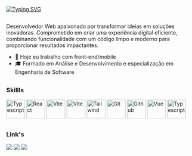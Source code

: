 [![Typing SVG](https://readme-typing-svg.demolab.com?font=Fira+Code&duration=3000&pause=5000&multiline=true&width=435&height=30&lines=Ol%C3%A1%2C+eu+sou+o+Henrique!+%F0%9F%91%8B)](https://git.io/typing-svg)
##

Desenvolvedor Web apaixonado por transformar ideias em soluções inovadoras. Comprometido em criar uma experiência digital eficiente, combinando funcionalidade com um código limpo e moderno para proporcionar resultados impactantes.


- 🔭 Hoje eu trabalho com front-end/mobile
- 🎓 Formado em Análise e Desenvolvimento e especialização em Engenharia de Software

##
### Skillls

<div>
  <img title="Typescript" alt="Typescript" height="50em" src="https://skillicons.dev/icons?i=ts">
  <img title="React" alt="React" height="50em" src="https://skillicons.dev/icons?i=react">
  <img title="Vite" alt="Vite" height="50em" src="https://skillicons.dev/icons?i=vite">
  <img title="Next" alt="Vite" height="50em" src="https://skillicons.dev/icons?i=next">
  <img title="Tailwind" alt="Tailwind" height="50em" src="https://skillicons.dev/icons?i=tailwind">
  <img title="Git" alt="Git" height="50em" src="https://skillicons.dev/icons?i=git">
  <img title="Github" alt="Github" height="50em" src="https://skillicons.dev/icons?i=github">
  <img title="Vue" alt="Vue" height="50em" src="https://skillicons.dev/icons?i=vue">
  <img title="NodeJS" alt="Typescript" height="50em" src="https://skillicons.dev/icons?i=nodejs">
  
</div>



##

### Link's


<div>
    <a title="Github"  href="https://github.com/henrique-griepp" title="teste" target="_blank"><img src="https://img.shields.io/badge/GitHub-100000?style=for-the-badge&logo=github&logoColor=white" target="_blank"></a>
<!--     <a title="Gitlab"  href="https://gitlab.com/henrique-griepp" target="_blank"><img src="https://img.shields.io/badge/GitLab-330F63?style=for-the-badge&logo=gitlab&logoColor=white" target="_blank"></a> -->
    <a title="Linkdin"  href="https://www.linkedin.com/in/henriquegriepp/" target="_blank"><img src="https://img.shields.io/badge/LinkedIn-0077B5?style=for-the-badge&logo=linkedin&logoColor=white" target="_blank"></a>
<!--     <a title="Site"  href="https://henriquecode.netlify.app/" target="_blank"><img src="https://img.shields.io/badge/website-000000?style=for-the-badge&logo=About.me&logoColor=white" target="_blank"></a> -->
    <a title="Instagram"  href="https://www.instagram.com/henriquegc.dev/" target="_blank"><img src="https://img.shields.io/badge/Instagram-E4405F?style=for-the-badge&logo=instagram&logoColor=white" target="_blank"></a>

<!--     <a href="" target="_blank"><img src="" target="_blank"></a> --> 
</div>



